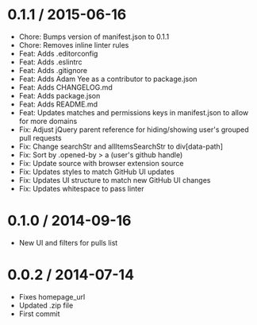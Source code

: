 
0.1.1 / 2015-06-16
==================

  * Chore: Bumps version of manifest.json to 0.1.1
  * Chore: Removes inline linter rules
  * Feat: Adds .editorconfig
  * Feat: Adds .eslintrc
  * Feat: Adds .gitignore
  * Feat: Adds Adam Yee as a contributor to package.json
  * Feat: Adds CHANGELOG.md
  * Feat: Adds package.json
  * Feat: Adds README.md
  * Feat: Updates matches and permissions keys in manifest.json to allow for more domains
  * Fix: Adjust jQuery parent reference for hiding/showing user's grouped pull requests
  * Fix: Change searchStr and allItemsSearchStr to div[data-path]
  * Fix: Sort by .opened-by > a (user's github handle)
  * Fix: Update source with browser extension source
  * Fix: Updates styles to match GitHub UI updates
  * Fix: Updates UI structure to match new GitHub UI changes
  * Fix: Updates whitespace to pass linter

0.1.0 / 2014-09-16
==================

  * New UI and filters for pulls list

0.0.2 / 2014-07-14
==================

* Fixes homepage_url
* Updated .zip file
* First commit
